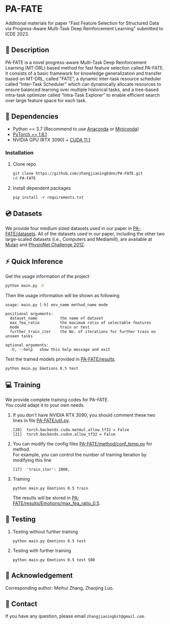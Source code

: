 # PA-FATE
Additional materials for paper "Fast Feature Selection for Structured Data via Progress-Aware Multi-Task Deep Reinforcement Learning" submitted to ICDE 2023.
## :page_facing_up: Description
PA-FATE is a novel progress-aware Multi-Task Deep Reinforcement Learning (MT-DRL) based method for fast feature selection called PA-FATE. It consists of a basic
framework for knowledge generalization and transfer based on MT-DRL, called “FATE”, a dynamic inter-task resource scheduler called “Inter-Task Scheduler” which can dynamically allocate resources to ensure balanced learning over multiple historical tasks, and a tree-based intra-task optimizer called “Intra-Task Explorer” to enable efficient search over large feature space for each task. 
## :wrench: Dependencies
- Python == 3.7 (Recommend to use [Anaconda](https://www.anaconda.com/download/#linux) or [Miniconda](https://docs.conda.io/en/latest/miniconda.html))
- [PyTorch == 1.8.1](https://pytorch.org/)
- NVIDIA GPU (RTX 3090) + [CUDA 11.1](https://developer.nvidia.com/cuda-downloads)
### Installation
1. Clone repo
    ```bash
    git clone https://github.com/zhangjianingEden/PA-FATE.git
    cd PA-FATE
    ```
2. Install dependent packages
    ```
    pip install -r requirements.txt
    ```
## :cd: Datasets
We provide four medium sized datasets used in our paper in
[PA-FATE/datasets](https://github.com/zhangjianingEden/PA-FATE/tree/main/datasets).
All of the datasets used in our paper, including the other two large-scaled datasets (i.e., Computers and Mediamill), are available at [Mulan](http://www.uco.es/kdis/mllresources) and [PhysioNet Challenge 2012](https://physionet.org/content/challenge-2012/1.0.0).

## :zap: Quick Inference

Get the usage information of the project
```bash
python main.py -h
```
Then the usage information will be shown as following
```
usage: main.py [-h] env_name method_name mode

positional arguments:
  dataset_name          the name of dataset
  max_fea_ratio         the maximum ratio of selectable features
  mode                  train or test
  further_train_iter    the No. of iterations for further train on unseen tasks
 
optional arguments:
  -h, --help   show this help message and exit
```
Test the trained models provided in [PA-FATE/results](https://github.com/zhangjianingEden/PA-FATE/tree/main/results).
```
python main.py Emotions 0.5 test
```
## :computer: Training

We provide complete training codes for PA-FATE.<br>
You could adapt it to your own needs.

1. If you don't have NVIDIA RTX 3090, you should comment these two lines in file
[PA-FATE/util.py](https://github.com/zhangjianingEden/PA-FATE/tree/main/util.py).
	```
	[20]  torch.backends.cuda.matmul.allow_tf32 = False
	[21]  torch.backends.cudnn.allow_tf32 = False
	```
2. You can modify the config files 
[PA-FATE/method/conf_temp.py](https://github.com/zhangjianingEden/PA-FATE/tree/main/method/conf_temp.py) for method.<br>
For example, you can control the number of training iteration by modifying this line
	```
	[17]  'train_iter': 2000,
	```
3. Training
	```
	python main.py Emotions 0.5 train
	```
	The results will be stored in [PA-FATE/results/Emotions/max_fea_ratio_0.5](https://github.com/zhangjianingEden/PA-FATE/tree/main/results/Emotions/max_fea_ratio_0.5).
## :checkered_flag: Testing
1. Testing without further training
	```
	python main.py Emotions 0.5 test
	```
2. Testing with further training
	```
	python main.py Emotions 0.5 test 500
	```
## :scroll: Acknowledgement

Corresponding author: Meihui Zhang, Zhaojing Luo.

## :e-mail: Contact

If you have any question, please email `zhangjianingbit@gmail.com`.
